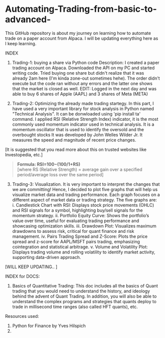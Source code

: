 # Automating-Trading-from-basic-to-advanced-
This GitHub repository is about my journey on learning how to automate trade on a paper account from Alpaca. I will be updating everything here as I keep learning. 

INDEX
1. Trading-1: buying a share via Python code
Description: I created a paper trading account on Alpaca. Downloaded the API on my PC and started writing code. Tried buying one share but didn't realize that it was already 2am here (I'm kinda zone-out sometimes hehe). The order didn't execute but the code ran without any errors and the latter one shows that the market is closed as well.
EDIT: Logged in the next day and was able to buy 6 shares of Apple (AAPL) and 3 shares of Meta (META)

2. Trading-2: Optimizing the already made trading startegy. In this part, I have used a very important library for stock analysis in Python named "Technical Analysis". It can be donwloaded using 'pip install ta' command.
I applied RSI (Relative Strength Index) indicator, it is the most commonly used momentum indicator used in technical analysis. It is a momentum oscillator that is used to identify the oversold and the overbought stocks It was developed by John Welles Wilder Jr. It measures the speed and magnitude of recent price changes. 

[It is suggested that you read more about this on trusted websites like Investopedia, etc.]

> **Formula: RSI=100−(100/1+RS)**  
[where RS (Relative Strength) = average gain over a specified period/average loss over the same period]


3. Trading-3: Visualization. It is very important to interpret the changes that we are committing! Hence, I decided to plot five graphs that will help us visualize market data and trading performance. Each graph focuses on a different aspect of market data or trading strategy. The five graphs are:
   i. Candlestick Chart with RSI: Displays stock price movements (OHLC) and RSI signals for a symbol, highlighting buy/sell signals for the momentum strategy.
  ii. Portfolio Equity Curve: Shows the portfolio’s value over time, useful for evaluating trading performance and showcasing optimization skills.
 iii. Drawdown Plot: Visualizes maximum drawdowns to assess risk, critical for quant finance and risk management.
  iv. Pairs Trading Spread and Z-Score: Plots the price spread and z-score for AAPL/MSFT pairs trading, emphasizing cointegration and statistical arbitrage.
   v. Volume and Volatility Plot: Displays trading volume and rolling volatility to identify market activity, supporting data-driven approach.    

[WILL KEEP UPDATING.. ]

INDEX for DOCS:
1. Basics of Quantitative Trading: 
This doc includes all the basics of Quant trading that you would need to understand the history, and ideology behind the advent of Quant Trading. In addition, you will also be able to understand the complex programs and strategies that quants deploy to trade in millisecond time ranges (also called HFT quants), etc.    

Resources used:
1. Python for Finance by Yves Hilspich
2. 
